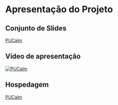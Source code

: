 # Apresentação do Projeto

## Conjunto de Slides

[PUCalm](https://github.com/ICEI-PUC-Minas-PMV-ADS/pmv-ads-2023-2-e1-proj-web-t7-pucalm/files/13626102/Apresentacao.-.Etapa.5.-.PUCalm.pdf)

## Vídeo de apresentação

<a href="https://github.com/ICEI-PUC-Minas-PMV-ADS/pmv-ads-2023-2-e1-proj-web-t7-pucalm/blob/51203ebf86765aba13c77d3607fa45a202d3bcde/documentos/img/PUCalm%20-%20apresenta%C3%A7%C3%A3o.mp4" title="Vídeo de Apresentação - PUCalm"><img src="{image-url}" alt="PUCalm" /></a>

## Hospedagem

[PUCalm](https://icei-puc-minas-pmv-ads.github.io/pmv-ads-2023-2-e1-proj-web-t7-pucalm/codigo-fonte/landing-page/landing-page.html)
